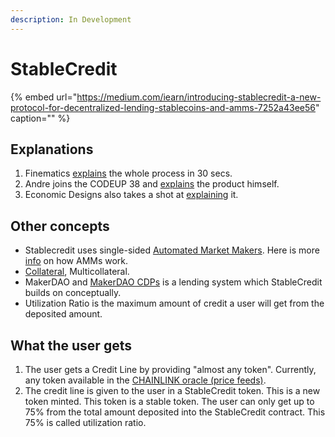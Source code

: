 ```yaml
---
description: In Development
---
```


# StableCredit

{% embed url="https://medium.com/iearn/introducing-stablecredit-a-new-protocol-for-decentralized-lending-stablecoins-and-amms-7252a43ee56" caption="" %}

## Explanations

1. Finematics [explains](https://twitter.com/finematics/status/1305188626008100865) the whole process in 30 secs.
2. Andre joins the CODEUP 38 and [explains](https://www.youtube.com/watch?v=bdC3rNDChbw&feature=youtu.be&t=2002) the product himself.
3. Economic Designs also takes a shot at [explaining](https://twitter.com/lisajytan/status/1304584889237270528) it.

## Other concepts

* Stablecredit uses single-sided [Automated Market Makers](https://docs.yearn.finance/defi-glossary#automated-market-maker). Here is more [info](https://www.youtube.com/watch?v=842acSWmBC4&t=336s) on how AMMs work.
* [Collateral](https://docs.yearn.finance/defi-glossary#collateralization), Multicollateral.
* MakerDAO and [MakerDAO CDPs](https://docs.yearn.finance/defi-glossary#maker) is a lending system which StableCredit builds on conceptually.
* Utilization Ratio is the maximum amount of credit a user will get from the deposited amount.

## What the user gets

1. The user gets a Credit Line by providing "almost any token". Currently, any token available in the [CHAINLINK oracle \(price feeds\)](https://feeds.chain.link/).
2. The credit line is given to the user in a StableCredit token. This is a new token minted. This token is a stable token. The user can only get up to 75% from the total amount deposited into the StableCredit contract. This 75% is called utilization ratio.

